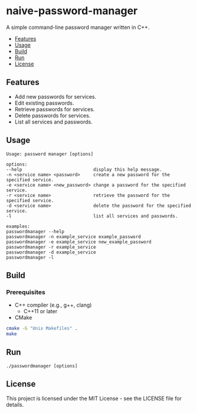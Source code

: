 # naive-password-manager
A simple command-line password manager written in C++.

- [Features](#features)
- [Usage](#usage)
- [Build](#build)
- [Run](#run)
- [License](#license)


## Features
- Add new passwords for services.
- Edit existing passwords.
- Retrieve passwords for services.
- Delete passwords for services.
- List all services and passwords.

## Usage
```
Usage: password manager [options]

options:
--help                           display this help message.
-n <service name> <password>     create a new password for the specified service.
-e <service name> <new_password> change a password for the specified service.
-r <service name>                retrieve the password for the specified service.
-d <service name>                delete the password for the specified service.
-l                               list all services and passwords.

examples:
passwordmanager --help
passwordmanager -n example_service example_password
passwordmanager -e example_service new_example_password
passwordmanager -r example_service
passwordmanager -d example_service
passwordmanager -l
```

## Build

### Prerequisites
- C++ compiler (e.g., g++, clang)
  - C++11 or later
- CMake
```sh
cmake -G "Unix Makefiles" .
make
```

## Run
```
./passwordmanager [options]
```

## License
This project is licensed under the MIT License - see the LICENSE file for details.
